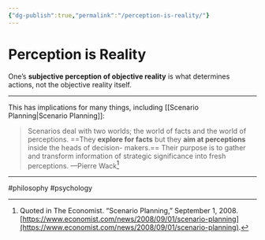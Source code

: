 ```yaml
---
{"dg-publish":true,"permalink":"/perception-is-reality/"}
---
```



# Perception is Reality

One’s **subjective perception of objective reality** is what determines actions, not the objective reality itself.

---

This has implications for many things, including [[Scenario Planning\|Scenario Planning]]:

> Scenarios deal with two worlds; the world of facts and the world of perceptions. ==They **explore for facts** but they **aim at perceptions** inside the heads of decision- makers.== Their purpose is to gather and transform information of strategic significance into fresh perceptions. —Pierre Wack[^1]


[^1]: Quoted in The Economist. “Scenario Planning,” September 1, 2008. [https://www.economist.com/news/2008/09/01/scenario-planning](https://www.economist.com/news/2008/09/01/scenario-planning).

---
#philosophy #psychology 